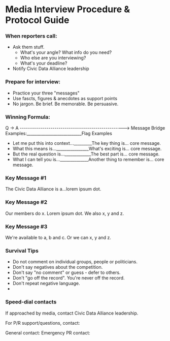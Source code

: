 # Media Interview Procedure & Protocol Guide

### When reporters call:

 - Ask them stuff.
    * What's your angle? What info do you need?
    * Who else are you interviewing?
    * What's your deadline?
 - Notify Civic Data Alliance leadership

### Prepare for interview:
 - Practice your three "messages"
 - Use fascts, figures & anecdotes as support points
 - No jargon. Be brief. Be memorable. Be persuasive.
 
### Winning Formula:
Q -> A ---------------------------------------------------> Message
Bridge Examples:___________________________Flag Examples
 - Let me put this into context..._________The key thing is... core message.
 - What this means is...________________What's exciting is... core message.
 - But the real question is..._____________The best part is... core message.
 - What I can tell you is...______________Another thing to remember is... core message.
 
### Key Message #1
The Civic Data Alliance is a...lorem ipsum dot.

### Key Message #2
Our members do x. Lorem ipsum dot. We also x, y and z.

### Key Message #3
We're available to a, b and c. Or we can x, y and z.

### Survival Tips
 - Do not comment on individual groups, people or politicians. 
 - Don't say negatives about the competition.
 - Don't say "no comment" or guess - defer to others.
 - Don't "go off the record". You're never off the record.
 - Don't repeat negative language.
 - 
 ### Speed-dial contacts
If approached by media, contact Civic Data Alliance leadership.

For P/R support/questions, contact:

General contact:
Emergency PR contact:
 

